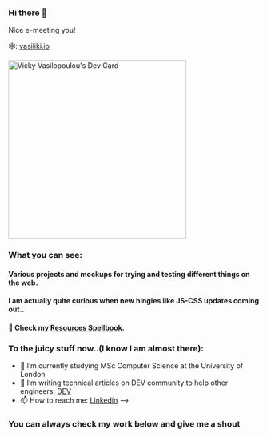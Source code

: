### Hi there 👋

Nice e-meeting you!

🕸️: [vasiliki.io](https://vasiliki.io/)

<a href="https://app.daily.dev/vickyvasilopoulou"><img src="https://api.daily.dev/devcards/v2/ruf5IIbIhF1q4bGKAcS1C.png?type=default&r=hkt" width="356" alt="Vicky Vasilopoulou's Dev Card"/></a>

### What you can see:

#### Various projects and mockups for trying and testing different things on the web. 

#### I am actually quite curious when new hingies like JS-CSS updates coming out..

#### 📕 Check my [Resources Spellbook](https://github.com/Viki-Robles/Resources).

### To the juicy stuff now..(I know I am almost there):

- 🌱 I’m currently studying MSc Computer Science at the University of London
- 🤔 I’m writing technical articles on DEV community to help other engineers: [DEV](https://dev.to/vikirobles)
- 📫 How to reach me: [Linkedin](https://www.linkedin.com/in/vicky-v-52230111b/)
-->

### You can always check my work below and give me a shout



